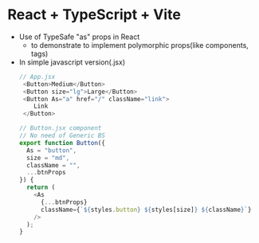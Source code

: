 # React + TypeScript + Vite

- Use of TypeSafe "as" props in React
  - to demonstrate to implement polymorphic props(like components, tags)
- In simple javascript version(.jsx)
  ```javascript App.jsx
  // App.jsx
   <Button>Medium</Button>
   <Button size="lg">Large</Button>
   <Button As="a" href="/" className="link">
      Link
   </Button>
  ```
  ```javascript
  // Button.jsx component
  // No need of Generic BS
  export function Button({
    As = "button",
    size = "md",
    className = "",
    ...btnProps
  }) {
    return (
      <As
        {...btnProps}
        className={`${styles.button} ${styles[size]} ${className}`}
      />
    );
  }
  ```
